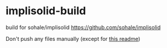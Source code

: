 # implisolid-build
build for sohale/implisolid
https://github.com/sohale/implisolid

Don't push any files manually (except for [this readme](https://github.com/sohale/implisolid-build/blob/master/README.md))
